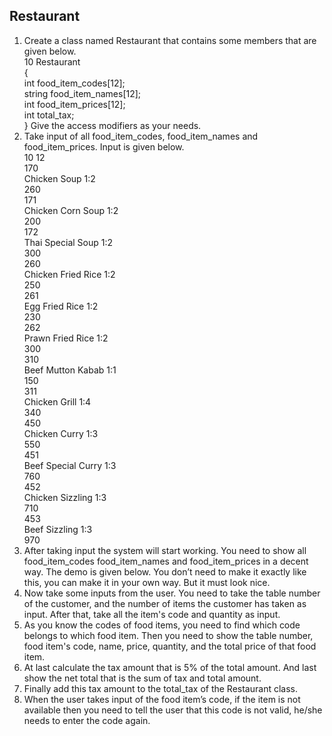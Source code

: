 <h2>Restaurant</h2>
<ol>
<li>Create a class named Restaurant that contains some members that are given below.<br>											10
Restaurant<br> 
{<br>
    int food_item_codes[12];<br>
    string food_item_names[12];<br>
    int food_item_prices[12];<br>
    int total_tax;<br>
}
Give the access modifiers as your needs.
</li>
<li>Take input of all food_item_codes, food_item_names and food_item_prices. Input is given below.<br>										10
12<br>
170<br>
Chicken Soup 1:2<br>
260<br>
171<br>
Chicken Corn Soup 1:2<br>
200<br>
172<br>
Thai Special Soup 1:2<br>
300<br>
260<br>
Chicken Fried Rice 1:2<br>
250<br>
261<br>
Egg Fried Rice 1:2<br>
230<br>
262<br>
Prawn Fried Rice 1:2<br>
300<br>
310<br>
Beef Mutton Kabab 1:1<br>
150<br>
311<br>
Chicken Grill 1:4<br>
340<br>
450<br>
Chicken Curry 1:3<br>
550<br>
451<br>
Beef Special Curry 1:3<br>
760<br>
452<br>
Chicken Sizzling 1:3<br>
710<br>
453<br>
Beef Sizzling 1:3<br>
970<br>
</li>
<li>After taking input the system will start working. You need to show all food_item_codes  food_item_names and food_item_prices in a decent way. The demo is given below. You don’t need to make it exactly like this, you can make it in your own way. But it must look nice.	</li>
<li>Now take some inputs from the user. You need to take the table number of the customer, and the number of items the customer has taken as input. After that, take all the item's code and quantity as input. </li>
<li>As you know the codes of food items, you need to find which code belongs to which food item. Then you need to show the table number, food item's code, name, price, quantity, and the total price of that food item. </li>
<li>At last calculate the tax amount that is 5% of the total amount. And last show the net total that is the sum of tax and total amount.	</li>
<li>Finally add this tax amount to the total_tax of the Restaurant class.</li>
<li>When the user takes input of the food item’s code, if the item is not available then you need to tell the user that this code is not valid, he/she needs to enter the code again.	</li>
</ol>
